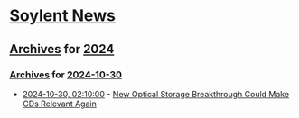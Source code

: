 # [Soylent News](../../../README.md)

## [Archives](../../index.md) for [2024](../index.md)

### [Archives](../../index.md) for [2024-10-30](index.md)

* [2024-10-30, 02:10:00](https://soylentnews.org/article.pl?sid=24/10/29/013229&from=rss) - [New Optical Storage Breakthrough Could Make CDs Relevant Again](https://soylentnews.org/article.pl?sid=24/10/29/013229&from=rss)
